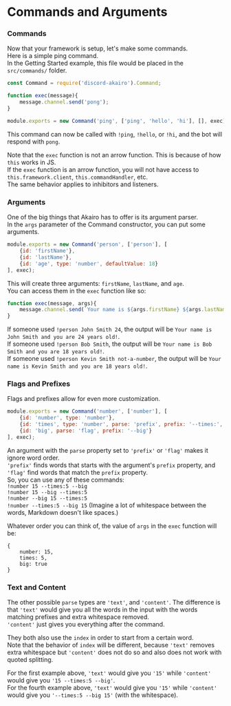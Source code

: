 # Commands and Arguments

### Commands
Now that your framework is setup, let's make some commands.  
Here is a simple ping command.  
In the Getting Started example, this file would be placed in the `src/commands/` folder.

```js
const Command = require('discord-akairo').Command;

function exec(message){
    message.channel.send('pong');
}

module.exports = new Command('ping', ['ping', 'hello', 'hi'], [], exec);
```

This command can now be called with `!ping`, `!hello`, or `!hi`, and the bot will respond with `pong`.  

Note that the `exec` function is not an arrow function. This is because of how `this` works in JS.  
If the `exec` function is an arrow function, you will not have access to `this.framework.client`, `this.commandHandler`, etc.  
The same behavior applies to inhibitors and listeners.  

### Arguments
One of the big things that Akairo has to offer is its argument parser.  
In the `args` parameter of the Command constructor, you can put some arguments.  

```js
module.exports = new Command('person', ['person'], [
    {id: 'firstName'},
    {id: 'lastName'},
    {id: 'age', type: 'number', defaultValue: 18}
], exec);
```

This will create three arguments: `firstName`, `lastName`, and `age`.  
You can access them in the `exec` function like so:  

```js
function exec(message, args){
    message.channel.send(`Your name is ${args.firstName} ${args.lastName} and you are ${args.age} years old!`);
}
```

If someone used `!person John Smith 24`, the output will be `Your name is John Smith and you are 24 years old!`.  
If someone used `!person Bob Smith`, the output will be `Your name is Bob Smith and you are 18 years old!`.  
If someone used `!person Kevin Smith not-a-number`, the output will be `Your name is Kevin Smith and you are 18 years old!`.  

### Flags and Prefixes
Flags and prefixes allow for even more customization.  

```js
module.exports = new Command('number', ['number'], [
    {id: 'number', type: 'number'},
    {id: 'times', type: 'number', parse: 'prefix', prefix: '--times:', defaultValue: 1},
    {id: 'big', parse: 'flag', prefix: '--big'}
], exec);
```

An argument with the `parse` property set to `'prefix'` or `'flag'` makes it ignore word order.  
`'prefix'` finds words that starts with the argument's `prefix` property, and `'flag'` find words that match the `prefix` property.  
So, you can use any of these commands:  
`!number 15 --times:5 --big`  
`!number 15 --big --times:5`  
`!number --big 15 --times:5`  
`!number --times:5 --big 15` (Imagine a lot of whitespace between the words, Markdown doesn't like spaces.)  

Whatever order you can think of, the value of `args` in the `exec` function will be:  
```
{
    number: 15,
    times: 5,
    big: true
}
```

### Text and Content
The other possible `parse` types are `'text'`, and `'content'`. 
The difference is that `'text'` would give you all the words in the input with the words matching prefixes and extra whitespace removed.  
`'content'` just gives you everything after the command.  

They both also use the `index` in order to start from a certain word.  
Note that the behavior of `index` will be different, because `'text'` removes extra whitespace but `'content'` does not do so and also does not work with quoted splitting.  

For the first example above, `'text'` would give you `'15'` while `'content'` would give you `'15 --times:5 --big'`.  
For the fourth example above, `'text'` would give you `'15'` while `'content'` would give you `'--times:5 --big 15'` (with the whitespace).  